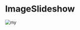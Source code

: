 # ImageSlideshow

![my](https://user-images.githubusercontent.com/15522554/54695347-d4176480-4b3a-11e9-9791-b62bfbf7f613.gif)


